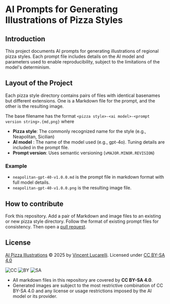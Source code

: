 # AI Prompts for Generating Illustrations of Pizza Styles

## Introduction

This project documents AI prompts for generating illustrations of regional
pizza styles. Each prompt file includes details on the AI model and parameters
used to enable reproducibility, subject to the limitations of the model's
determinism.

## Layout of the Project

Each pizza style directory contains pairs of files with identical basenames but
different extensions. One is a Markdown file for the prompt, and the other is
the resulting image.

The base filename has the format `<pizza style>-<ai model>-<prompt version
string>.{md,png}` where
- **Pizza style**: The commonly recognized name for the style (e.g.,
  Neapolitan, Sicilian)
- **AI model** : The name of the model used (e.g., gpt-4o). Tuning details are
  included in the prompt file.
- **Prompt version**: Uses semantic versioning (`vMAJOR.MINOR.REVISION`)

### Example

- `neapolitan-gpt-40-v1.0.0.md` is the prompt file in markdown format with full
  model details.
- `neapolitan-gpt-40-v1.0.0.png` is the resulting image file.

## How to contribute

Fork this repository. Add a pair of Markdown and image files to an existing or
new pizza style directory. Follow the format of existing prompt files for
consistency. Then open a
[pull request](https://github.com/vincentl/ai-pizza-illustrations/pulls).

## License

[AI Pizza Illustrations](https://github.com/vincentl/ai-pizza-illustrations) ©
2025 by [Vincent Lucarelli](https://github.com/vincentl).
Licensed under [CC BY-SA 4.0](https://creativecommons.org/licenses/by-sa/4.0/)

![CC](https://mirrors.creativecommons.org/presskit/icons/cc.svg)
![BY](https://mirrors.creativecommons.org/presskit/icons/by.svg)
![SA](https://mirrors.creativecommons.org/presskit/icons/sa.svg)

- All markdown files in this repository are covered by **CC BY-SA 4.0**. 
- Generated images are subject to the most restrictive combination of CC BY-SA
  4.0 and any license or usage restrictions imposed by the AI model or its
  provider.

